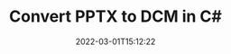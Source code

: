 ---
############################# Static ############################
layout: "auto-gen-conversion"
date: 2022-03-01T15:12:22
draft: false
otherformats: bmp doc docm docx dot dotm dotx epub gif ico jpeg jpg md odt ott pdf png psd rtf tex tif tiff txt xps
breadcrumb: PPTX to DCM in C#

############################# Head ############################
head_title: "PPTX to DCM Converter in C#"
head_description: "Convert PPTX to DCM in .NET using a few lines of code. Use the GroupDocs Document Conversion API to convert over 160 file formats."

############################# Header ############################
title: "Convert PPTX to DCM in C#"
description: "PPTX to DCM conversion with a few lines of .NET code"
bg_image: "https://cms.admin.containerize.com/templates/aspose/App_Themes/V3/images/bg/header1.png"
bg_overlay: false
button:
    enable: true

############################# SubMenu ############################
submenu:
    enable: true

    left:
        img_alt: "GroupDocs.Conversion for .NET"
        image: "https://cms.admin.containerize.com/templates/groupdocs/images/product-logos/90x90-noborder/groupdocs-conversion-net.png"
        product: "GroupDocs.Conversion"
        platform: ".NET"

    

############################# About ############################
about:
    enable: true
    title: "About GroupDocs.Conversion для .NET API"
    content: |
        [GroupDocs.Conversion for .NET](https://products.groupdocs.com/conversion/net/) can be used to convert Microsoft Word, Excel, PowerPoint, PDF, Visio and other formats. GroupDocs.Conversion is a standalone API that is suitable for back-end and internal systems where high performance is required. It does not depend on any software such as Microsoft or Open Office.
    

overview:
    enable: true
    content: |
        Convert your PPTX files to DCM in .NET easily. You can use just a couple of C# code lines in any platform of your choice like - Windows, Linux, macOS.
        You can try PPTX to DCM conversion for free and evaluate conversion results quality.
        Along with simple file conversion scenarios you can try more advanced options for loading source PPTX file and for saving output DCM result. 
        
        For example, for the source PPTX file you may use the following load options:

        * auto-detect file format;
        * specify password for protected files (if file format supports it);
        * replace missing fonts to preserve document appearance.
        
        There are also advanced convert options for the DCM file:

        * convert specific document page or page range;
        * add a watermark to the converted DCM file.

        Once conversion is completed you can save your DCM file to the local file path or any third-party storage like FTP, Amazon S3, Google Drive, Dropbox etc.
        Please note - to convert PPTX to DCM there is no need for any additional software installed - like MS Office, Open Office, Adobe Acrobat Reader etc. 


############################# Steps ############################
steps:
    enable: true
    title_left: "Steps to convert PPTX to DCM in C#"
    content_left: |
        [GroupDocs.Conversion](https://products.groupdocs.com/conversion/net/) makes it easy for developers to convert a PPTX file to DCM with a few lines of code.

        * Create an instance of the Converter class and provide the file PPTX with the full path
        * Create and set ConvertOptions for DCM type.
        * Call the Converter.Convert method and pass the full path and format (DCM) as a parameter
        
    title_right: "System Requirements"
    content_right: |
        Basic conversion with GroupDocs.Conversion for .NET can be done in just a few simple steps. Our APIs are supported on all major platforms and operating systems. Before executing the code below, make sure you have the following prerequisites installed on your system.

        * Operating systems: Microsoft Windows, Linux, MacOS
        * Development environments: Microsoft Visual Studio, Xamarin, MonoDevelop
        * Frameworks: .NET Framework, .NET Standard, .NET Core, Mono
        * Get the latest GroupDocs.Conversion for .NET from [Nuget](https://www.nuget.org/packages/groupdocs.conversion)
        
    code: |
        ```cs
        // Load PPTX file
        var converter = new GroupDocs.Conversion.Converter("template.pptx");
        // Set conversion parameters for DCM format
        var convertOptions = converter.GetPossibleConversions()["dcm"].ConvertOptions;
        // Convert to DCM format
        converter.Convert("output.dcm", convertOptions);        
        ```
        
demos:
    enable: true
    title: "PPTX to DCM Live Demo"
    content: |
       Convert PPTX to DCM now by visiting the [GroupDocs.Conversion App](https://products.groupdocs.app/conversion/family) website. Online demo has the following advantages
          

more_formats:
    enable: true
    title: "Other supported transformations PPTX"
    content: "You can also convert PPTX to many other file formats. Please see the list below."
       
       
back_to_top:
    enable: true
---
